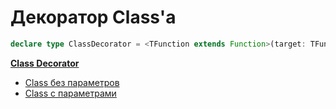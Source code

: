 # Декоратор Class'а

```typescript
declare type ClassDecorator = <TFunction extends Function>(target: TFunction) => TFunction | void;
```

[**Class Decorator**](https://www.typescriptlang.org/docs/handbook/decorators.html#class-decorators)

- [Class без параметров](class-no-params.md)
- [Class с параметрами](class-with-params.md)
